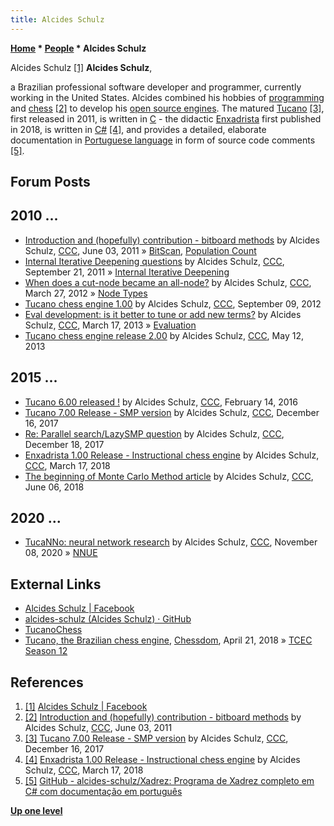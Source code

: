 ```yaml
---
title: Alcides Schulz
---
```

**[Home](Home "Home") * [People](People "People") * Alcides Schulz**

[](File:AlcidesSchulz.jpg) Alcides Schulz <a id="cite-note-1" href="#cite-ref-1">[1]</a>
**Alcides Schulz**,

a Brazilian professional software developer and programmer, currently working in the United States.
Alcides combined his hobbies of [programming](Programming "Programming") and [chess](Chess "Chess") <a id="cite-note-2" href="#cite-ref-2">[2]</a>
to develop his [open source engines](Category:Open_Source "Category:Open Source").
The matured [Tucano](Tucano "Tucano") <a id="cite-note-3" href="#cite-ref-3">[3]</a>, first released in 2011, is written in [C](C "C") - the didactic [Enxadrista](index.php?title=Enxadrista&action=edit&redlink=1 "Enxadrista (page does not exist)") first published in 2018, is written in [C#](C_sharp "C sharp") <a id="cite-note-4" href="#cite-ref-4">[4]</a>, and provides a detailed, elaborate documentation in [Portuguese language](https://en.wikipedia.org/wiki/Portuguese_language) in form of source code comments <a id="cite-note-5" href="#cite-ref-5">[5]</a>.

## Forum Posts

## 2010 ...

- [Introduction and (hopefully) contribution - bitboard methods](http://www.talkchess.com/forum/viewtopic.php?t=39268) by Alcides Schulz, [CCC](CCC "CCC"), June 03, 2011 » [BitScan](BitScan "BitScan"), [Population Count](Population_Count "Population Count")
- [Internal Iterative Deepening questions](http://www.talkchess.com/forum/viewtopic.php?t=40484) by Alcides Schulz, [CCC](CCC "CCC"), September 21, 2011 » [Internal Iterative Deepening](Internal_Iterative_Deepening "Internal Iterative Deepening")
- [When does a cut-node became an all-node?](http://www.talkchess.com/forum/viewtopic.php?t=43041) by Alcides Schulz, [CCC](CCC "CCC"), March 27, 2012 » [Node Types](Node_Types "Node Types")
- [Tucano chess engine 1.00](http://www.talkchess.com/forum/viewtopic.php?t=45066) by Alcides Schulz, [CCC](CCC "CCC"), September 09, 2012
- [Eval development: is it better to tune or add new terms?](http://www.talkchess.com/forum/viewtopic.php?t=47532) by Alcides Schulz, [CCC](CCC "CCC"), March 17, 2013 » [Evaluation](Evaluation "Evaluation")
- [Tucano chess engine release 2.00](http://www.talkchess.com/forum/viewtopic.php?t=47967) by Alcides Schulz, [CCC](CCC "CCC"), May 12, 2013

## 2015 ...

- [Tucano 6.00 released !](http://www.talkchess.com/forum/viewtopic.php?t=59243) by Alcides Schulz, [CCC](CCC "CCC"), February 14, 2016
- [Tucano 7.00 Release - SMP version](http://www.talkchess.com/forum/viewtopic.php?t=66027) by Alcides Schulz, [CCC](CCC "CCC"), December 16, 2017
- [Re: Parallel search/LazySMP question](http://www.talkchess.com/forum3/viewtopic.php?f=7&t=66044&start=7) by Alcides Schulz, [CCC](CCC "CCC"), December 18, 2017
- [Enxadrista 1.00 Release - Instructional chess engine](http://www.talkchess.com/forum3/viewtopic.php?f=2&t=66854) by Alcides Schulz, [CCC](CCC "CCC"), March 17, 2018
- [The beginning of Monte Carlo Method article](http://www.talkchess.com/forum3/viewtopic.php?f=2&t=67660) by Alcides Schulz, [CCC](CCC "CCC"), June 06, 2018

## 2020 ...

- [TucaNNo: neural network research](http://www.talkchess.com/forum3/viewtopic.php?f=7&t=75725) by Alcides Schulz, [CCC](CCC "CCC"), November 08, 2020 » [NNUE](NNUE "NNUE")

## External Links

- [Alcides Schulz | Facebook](https://www.facebook.com/alcides.schulz)
- [alcides-schulz (Alcides Schulz) · GitHub](https://github.com/alcides-schulz)
- [TucanoChess](https://sites.google.com/site/tucanochess/)
- [Tucano, the Brazilian chess engine](http://www.chessdom.com/tucano-the-brazilian-chess-engine/), [Chessdom](index.php?title=Chessdom&action=edit&redlink=1 "Chessdom (page does not exist)"), April 21, 2018 » [TCEC Season 12](TCEC_Season_12 "TCEC Season 12")

## References

1. <a id="cite-ref-1" href="#cite-note-1">[1]</a> [Alcides Schulz | Facebook](https://www.facebook.com/alcides.schulz)
1. <a id="cite-ref-2" href="#cite-note-2">[2]</a> [Introduction and (hopefully) contribution - bitboard methods](http://www.talkchess.com/forum/viewtopic.php?t=39268) by Alcides Schulz, [CCC](CCC "CCC"), June 03, 2011
1. <a id="cite-ref-3" href="#cite-note-3">[3]</a> [Tucano 7.00 Release - SMP version](http://www.talkchess.com/forum/viewtopic.php?t=66027) by Alcides Schulz, [CCC](CCC "CCC"), December 16, 2017
1. <a id="cite-ref-4" href="#cite-note-4">[4]</a> [Enxadrista 1.00 Release - Instructional chess engine](http://www.talkchess.com/forum3/viewtopic.php?f=2&t=66854) by Alcides Schulz, [CCC](CCC "CCC"), March 17, 2018
1. <a id="cite-ref-5" href="#cite-note-5">[5]</a> [GitHub - alcides-schulz/Xadrez: Programa de Xadrez completo em C# com documentação em português](https://github.com/alcides-schulz/Xadrez)

**[Up one level](People "People")**

